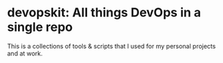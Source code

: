 # devopskit: All things DevOps in a single repo

This is a collections of tools & scripts that I used for my personal projects and at work.
